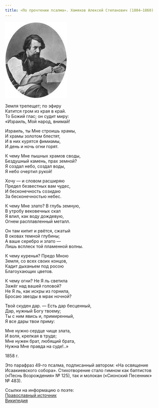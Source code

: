 ```yaml
---
title: «По прочтении псалма». Хомяков Алексей Степанович (1804—1860)
---
```


![Портрет Хомякова Алексея Степановича (1804—1860)](/assets/img/blog/khomyakov.jpg)

Земля трепещет; по эфиру  
Катится гром из края в край.  
То Божий глас; он судит миру:  
«Израиль, Мой народ, внимай!
 
Израиль, ты Мне строишь храмы,  
И храмы золотом блестят,  
И в них курятся фимиамы,  
И день и ночь огни горят.
 
К чему Мне пышных храмов своды,  
Бездушный камень, прах земной?  
Я создал небо, создал воды,  
Я небо очертил рукой!
 
Хочу — и словом расширяю  
Предел безвестных вам чудес,  
И бесконечность созидаю  
За бесконечностью небес.
 
К чему Мне злато? В глубь земную,  
В утробу вековечных скал  
Я влил, как воду дождевую,  
Огнем расплавленный металл.
 
Он там кипит и рвётся, сжатый  
В оковах темной глубины;  
А ваше серебро и злато —  
Лишь всплеск той пламенной волны.
 
К чему куренья? Предо Мною  
Земля, со всех своих концов,  
Кадит дыханьем под росою  
Благоухающих цветов.
 
К чему огни? Не Я ль светила  
Зажёг над вашей головой?  
Не Я ль, как искры из горнила,  
Бросаю звезды в мрак ночной?
 
Твой скуден дар. — Есть дар бесценный,  
Дар, нужный Богу твоему;  
Ты с ним явись и, примиренный,  
Я все дары твои приму:
 
Мне нужно сердце чище злата,  
И воля, крепкая в труде;  
Мне нужен брат, любящий брата,  
Нужна Мне правда на суде!..»
 
1858&nbsp;г.

Это парафраз 49-го псалма, подписанный автором: «На освящение Исаакиевского собора».
Стихотворение стало гимном как баптистов («Песнь Возрождения» №&nbsp;125), так и молокан («Сионский Песенник» №&nbsp;483).

Ссылки на информацию о поэте:  
[Православный источник](http://palomnic.org/poet/rus_class/19_v/homyakov/)  
[Википедия](https://ru.wikipedia.org/wiki/Хомяков,_Алексей_Степанович)
